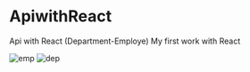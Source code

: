 # ApiwithReact
Api with React (Department-Employe)
My first work with React

![emp](https://user-images.githubusercontent.com/46358535/139341918-34bb66ae-ef2d-4c6d-b27b-a3ff78d33f40.JPG)
![dep](https://user-images.githubusercontent.com/46358535/139341920-4de06b2a-ac8c-4f08-8593-4c76ffe140e0.JPG)
